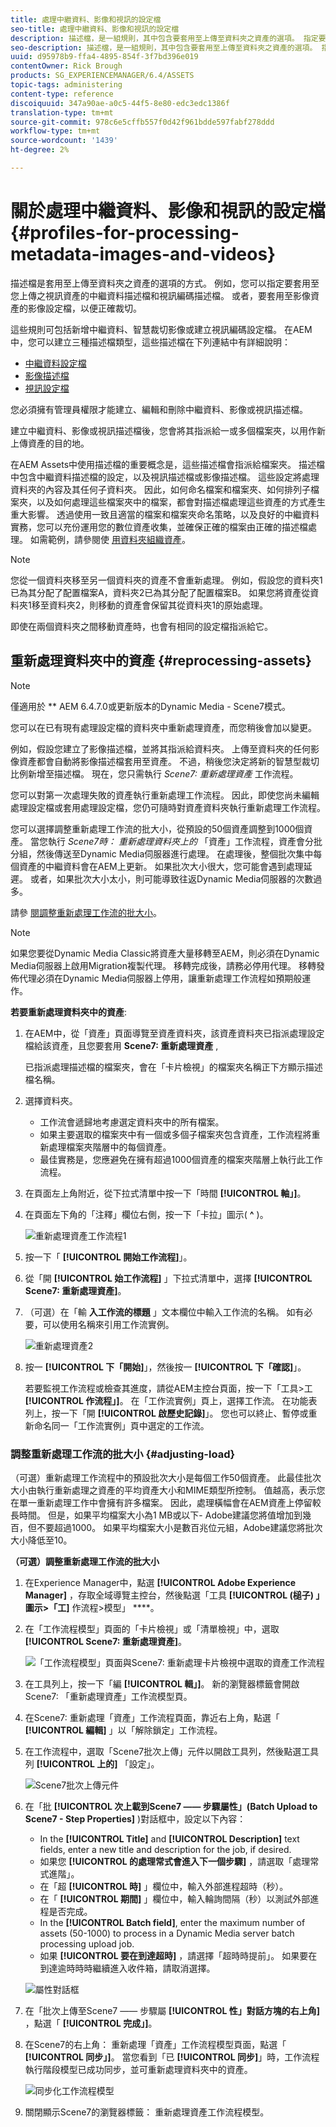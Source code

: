 ```yaml
---
title: 處理中繼資料、影像和視訊的設定檔
seo-title: 處理中繼資料、影像和視訊的設定檔
description: 描述檔，是一組規則，其中包含要套用至上傳至資料夾之資產的選項。 指定要套用至您上傳之視訊資產的中繼資料描述檔和視訊編碼描述檔。 對於影像資產，您也可以指定要套用至影像資產的影像設定檔，以便正確裁切。
seo-description: 描述檔，是一組規則，其中包含要套用至上傳至資料夾之資產的選項。 指定要套用至您上傳之視訊資產的中繼資料描述檔和視訊編碼描述檔。 對於影像資產，您也可以指定要套用至影像資產的影像設定檔，以便正確裁切。
uuid: d95978b9-ffa4-4895-854f-3f7bd396e019
contentOwner: Rick Brough
products: SG_EXPERIENCEMANAGER/6.4/ASSETS
topic-tags: administering
content-type: reference
discoiquuid: 347a90ae-a0c5-44f5-8e80-edc3edc1386f
translation-type: tm+mt
source-git-commit: 978c6e5cffb557f0d42f961bdde597fabf278ddd
workflow-type: tm+mt
source-wordcount: '1439'
ht-degree: 2%

---
```



# 關於處理中繼資料、影像和視訊的設定檔 {#profiles-for-processing-metadata-images-and-videos}

描述檔是套用至上傳至資料夾之資產的選項的方式。 例如，您可以指定要套用至您上傳之視訊資產的中繼資料描述檔和視訊編碼描述檔。 或者，要套用至影像資產的影像設定檔，以便正確裁切。

這些規則可包括新增中繼資料、智慧裁切影像或建立視訊編碼設定檔。 在AEM中，您可以建立三種描述檔類型，這些描述檔在下列連結中有詳細說明：

* [中繼資料設定檔](metadata-profiles.md)
* [影像描述檔](image-profiles.md)
* [視訊設定檔](video-profiles.md)

您必須擁有管理員權限才能建立、編輯和刪除中繼資料、影像或視訊描述檔。

建立中繼資料、影像或視訊描述檔後，您會將其指派給一或多個檔案夾，以用作新上傳資產的目的地。

在AEM Assets中使用描述檔的重要概念是，這些描述檔會指派給檔案夾。 描述檔中包含中繼資料描述檔的設定，以及視訊描述檔或影像描述檔。 這些設定將處理資料夾的內容及其任何子資料夾。 因此，如何命名檔案和檔案夾、如何排列子檔案夾，以及如何處理這些檔案夾中的檔案，都會對描述檔處理這些資產的方式產生重大影響。 透過使用一致且適當的檔案和檔案夾命名策略，以及良好的中繼資料實務，您可以充份運用您的數位資產收集，並確保正確的檔案由正確的描述檔處理。 如需範例，請參閱使 [用資料夾組織資產](organize-assets.md#organize-using-folders)。

>[!NOTE]
>
>您從一個資料夾移至另一個資料夾的資產不會重新處理。 例如，假設您的資料夾1已為其分配了配置檔案A，資料夾2已為其分配了配置檔案B。 如果您將資產從資料夾1移至資料夾2，則移動的資產會保留其從資料夾1的原始處理。
>
>即使在兩個資料夾之間移動資產時，也會有相同的設定檔指派給它。

## 重新處理資料夾中的資產 {#reprocessing-assets}

>[!NOTE]
>
>僅適用於 ** AEM 6.4.7.0或更新版本的Dynamic Media - Scene7模式。

您可以在已有現有處理設定檔的資料夾中重新處理資產，而您稍後會加以變更。

例如，假設您建立了影像描述檔，並將其指派給資料夾。 上傳至資料夾的任何影像資產都會自動將影像描述檔套用至資產。 不過，稍後您決定將新的智慧型裁切比例新增至描述檔。 現在，您只需執行 *Scene7: 重新處理資產* 工作流程。

您可以對第一次處理失敗的資產執行重新處理工作流程。 因此，即使您尚未編輯處理設定檔或套用處理設定檔，您仍可隨時對資產資料夾執行重新處理工作流程。

您可以選擇調整重新處理工作流的批大小，從預設的50個資產調整到1000個資產。 當您執行 _Scene7時： 重新處理資料夾上的_ 「資產」工作流程，資產會分批分組，然後傳送至Dynamic Media伺服器進行處理。 在處理後，整個批次集中每個資產的中繼資料會在AEM上更新。 如果批次大小很大，您可能會遇到處理延遲。 或者，如果批次大小太小，則可能導致往返Dynamic Media伺服器的次數過多。

請參 [閱調整重新處理工作流的批大小](#adjusting-load)。

>[!NOTE]
>
>如果您要從Dynamic Media Classic將資產大量移轉至AEM，則必須在Dynamic Media伺服器上啟用Migration複製代理。 移轉完成後，請務必停用代理。 移轉發佈代理必須在Dynamic Media伺服器上停用，讓重新處理工作流程如預期般運作。

<!-- Batch size is the number of assets that are amalgamated into a single IPS (Dynamic Media’s Image Production System) job. When you run the Scene7: Reprocess Assets workflow, the job is triggered on IPS. The number of IPS jobs that are triggered is based on the total number of assets in the folder, divided by the batch size. For example, suppose you had a folder with 150 assets and a batch size of 50. In this case, three IPS jobs are triggered. The assets are updated when the entire batch size (50 in our example) is processed in IPS. The job then moves onto the next IPS job and so on until complete. If you increase the batch size, you may notice a longer delay with assets getting updated. -->

**若要重新處理資料夾中的資產**:

1. 在AEM中，從「資產」頁面導覽至資產資料夾，該資產資料夾已指派處理設定檔給該資產，且您要套用 **Scene7: 重新處理資產** ,

   已指派處理描述檔的檔案夾，會在「卡片檢視」的檔案夾名稱正下方顯示描述檔名稱。

1. 選擇資料夾。

   * 工作流會遞歸地考慮選定資料夾中的所有檔案。
   * 如果主要選取的檔案夾中有一個或多個子檔案夾包含資產，工作流程將重新處理檔案夾階層中的每個資產。
   * 最佳實務是，您應避免在擁有超過1000個資產的檔案夾階層上執行此工作流程。

1. 在頁面左上角附近，從下拉式清單中按一下「時間 **[!UICONTROL 軸」]**。
1. 在頁面左下角的「注釋」欄位右側，按一下「卡拉」圖示( **^** )。

   ![重新處理資產工作流程1](/help/assets/assets/reprocess-assets1.png)

1. 按一下「 **[!UICONTROL 開始工作流程]**」。
1. 從「開 **[!UICONTROL 始工作流程]** 」下拉式清單中，選擇 **[!UICONTROL Scene7: 重新處理資產]**。
1. （可選）在「輸 **入工作流的標題** 」文本欄位中輸入工作流的名稱。 如有必要，可以使用名稱來引用工作流實例。

   ![重新處理資產2](/help/assets/assets/reprocess-assets2.png)

1. 按一 **[!UICONTROL 下「開始]**」，然後按一 **[!UICONTROL 下「確認]**」。

   若要監視工作流程或檢查其進度，請從AEM主控台頁面，按一下「工具>工 **[!UICONTROL 作流程」]**。 在「工作流實例」頁上，選擇工作流。 在功能表列上，按一下「開 **[!UICONTROL 啟歷史記錄]**」。 您也可以終止、暫停或重新命名同一「工作流實例」頁中選定的工作流。

### 調整重新處理工作流的批大小 {#adjusting-load}

（可選）重新處理工作流程中的預設批次大小是每個工作50個資產。 此最佳批次大小由執行重新處理之資產的平均資產大小和MIME類型所控制。 值越高，表示您在單一重新處理工作中會擁有許多檔案。 因此，處理橫幅會在AEM資產上停留較長時間。 但是，如果平均檔案大小為1 MB或以下- Adobe建議您將值增加到幾百，但不要超過1000。 如果平均檔案大小是數百兆位元組，Adobe建議您將批次大小降低至10。

**（可選）調整重新處理工作流的批大小**

1. 在Experience Manager中，點選 **[!UICONTROL Adobe Experience Manager]** ，存取全域導覽主控台，然後點選「工具 **[!UICONTROL (槌子) 」圖示>「工]** 作流程>模型」 ****。
1. 在「工作流程模型」頁面的「卡片檢視」或「清單檢視」中，選取 **[!UICONTROL Scene7: 重新處理資產]**。

   ![「工作流程模型」頁面與Scene7: 重新處理卡片檢視中選取的資產工作流程](/help/assets/assets-dm/reprocess-assets7.png)

1. 在工具列上，按一下「編 **[!UICONTROL 輯」]**。 新的瀏覽器標籤會開啟Scene7: 「重新處理資產」工作流模型頁。
1. 在Scene7: 重新處理「資產」工作流程頁面，靠近右上角，點選「 **[!UICONTROL 編輯]** 」以「解除鎖定」工作流程。
1. 在工作流程中，選取「Scene7批次上傳」元件以開啟工具列，然後點選工具列 **[!UICONTROL 上的]** 「設定」。

   ![Scene7批次上傳元件](/help/assets/assets-dm/reprocess-assets8.png)

1. 在「批 **[!UICONTROL 次上載到Scene7 —— 步驟屬性」(Batch Upload to Scene7 - Step Properties]** )對話框中，設定以下內容：
   * In the **[!UICONTROL Title]** and **[!UICONTROL Description]** text fields, enter a new title and description for the job, if desired.
   * 如果您 **[!UICONTROL 的處理常式會進入下一個步驟]** ，請選取「處理常式進階」。
   * 在「超 **[!UICONTROL 時]** 」欄位中，輸入外部進程超時（秒）。
   * 在「 **[!UICONTROL 期間]** 」欄位中，輸入輪詢間隔（秒）以測試外部進程是否完成。
   * In the **[!UICONTROL Batch field]**, enter the maximum number of assets (50-1000) to process in a Dynamic Media server batch processing upload job.
   * 如果 **[!UICONTROL 要在到達超時]** ，請選擇「超時時提前」。 如果要在到達逾時時時繼續進入收件箱，請取消選擇。

   ![屬性對話框](/help/assets/assets-dm/reprocess-assets3.png)

1. 在「批次上傳至Scene7 —— 步驟屬 **[!UICONTROL 性」對話方塊的右上角]** ，點選「 **[!UICONTROL 完成」]**。

1. 在Scene7的右上角： 重新處理「資產」工作流程模型頁面，點選「 **[!UICONTROL 同步」]**。 當您看到「已 **[!UICONTROL 同步]**」時，工作流程執行階段模型已成功同步，並可重新處理資料夾中的資產。

   ![同步化工作流程模型](/help/assets/assets-dm/reprocess-assets1.png)

1. 關閉顯示Scene7的瀏覽器標籤： 重新處理資產工作流程模型。

<!-- 1. Return to the browser tab that has the open Workflow Models page, then press **Esc** to exit the selection.
1. In the upper-left corner of the page, tap **[!UICONTROL Adobe Experience Manager]** to access the global navigation console, then tap the **[!UICONTROL Tools]** (hammer) icon > **[!UICONTROL General > CRXDE Lite]**.
1. In the folder tree on the left side of the CRXDE Lite page, navigate to the following location:

   `/conf/global/settings/workflow/models/scene7_reprocess_assets/jcr:content/flow/reprocess/metaData`

   ![CRXDE Lite](/help/assets/assets/workflow-models9.png)

1. On the right side of the CRXDE Lite page, in the lower portion, enter the following name, type, and value in its respective field:
    * **[!UICONTROL Name]**: `reprocess-batch-size`
    * **[!UICONTROL Type]**: `Long`
    * **[!UICONTROL Value]**: enter a default value (50-1000) for the batch size
1. In the lower-right corner, tap **[!UICONTROL Add]**. The new property appears as the following:

    ![Saving the new property](/help/assets/assets/workflow-models10.png)

1. On the menu bar of the CRXDE Lite page, tap **[!UICONTROL Save All]**.
1. In the upper-left corner of the page, tap **[!UICONTROL CRXDE Lite]** to return to the main AEM console
1. Repeat steps 1-7 to re-synchronize the new batch size to the Scene7: Reprocess Assets workflow model. -->
